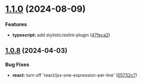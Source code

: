 # [1.1.0](https://github.com/BryanBerger98/eslint-config-bryanberger/compare/v1.0.8...v1.1.0) (2024-08-09)


### Features

* **typescript:** add stylistic/eslint-plugin ([47feca2](https://github.com/BryanBerger98/eslint-config-bryanberger/commit/47feca2adf07570282e09c70b2e58e5bac16329a))

## [1.0.8](https://github.com/BryanBerger98/eslint-config-bryanberger/compare/v1.0.7...v1.0.8) (2024-04-03)


### Bug Fixes

* **react:** turn off 'react/jsx-one-expression-per-line' ([05732c7](https://github.com/BryanBerger98/eslint-config-bryanberger/commit/05732c7311ccb218ca92ebf777c518258b319443))
